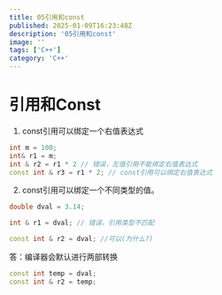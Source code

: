 ```yaml
---
title: 05引用和const
published: 2025-01-09T16:23:48Z
description: '05引用和const'
image: ''
tags: ['C++']
category: 'C++'
---
```


# 引用和Const

1. const引用可以绑定一个右值表达式
```C++
int m = 100;
int& r1 = m;
int & r2 = r1 * 2 // 错误，左值引用不能绑定右值表达式
const int & r3 = r1 * 2; // const引用可以绑定右值表达式
```
2. const引用可以绑定一个不同类型的值。
```C++
double dval = 3.14;

int & r1 = dval; // 错误，引用类型不匹配

const int & r2 = dval; //可以(为什么?)
```

答：编译器会默认进行两部转换
```C++
const int temp = dval;
const int & r2 = temp;
```